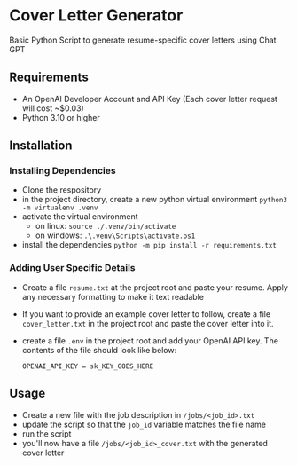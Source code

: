 # Cover Letter Generator
Basic Python Script to generate resume-specific cover letters using Chat GPT

## Requirements

- An OpenAI Developer Account and API Key (Each cover letter request will cost ~$0.03)
- Python 3.10 or higher

## Installation

### Installing Dependencies
- Clone the respository 
- in the project directory, create a new python virtual environment `python3 -m virtualenv .venv`
- activate the virtual environment
    - on linux: `source ./.venv/bin/activate`
    - on windows: `.\.venv\Scripts\activate.ps1`
- install the dependencies `python -m pip install -r requirements.txt`

### Adding User Specific Details
- Create a file `resume.txt` at the project root and paste your resume. Apply any necessary formatting to make it text readable
- If you want to provide an example cover letter to follow, create a file `cover_letter.txt` in the project root and paste the cover letter into it.
- create a file `.env` in the project root and add your OpenAI API key. The contents of the file should look like below:
  
    ```
    OPENAI_API_KEY = sk_KEY_GOES_HERE
    ```

## Usage
- Create a new file with the job description in `/jobs/<job_id>.txt`
- update the script so that the `job_id` variable matches the file name
- run the script
- you'll now have a file `/jobs/<job_id>_cover.txt` with the generated cover letter

